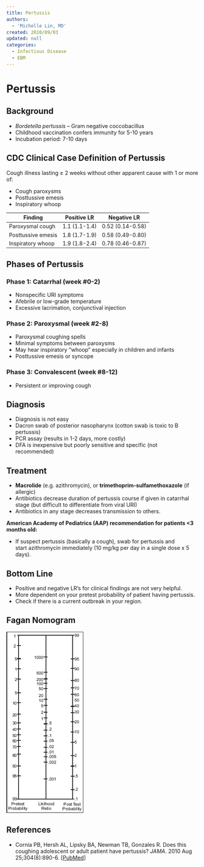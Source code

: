 ```yaml
---
title: Pertussis
authors:
  - 'Michelle Lin, MD'
created: 2010/09/03
updated: null
categories:
  - Infectious Disease
  - EBM
---
```


# Pertussis

## Background

- _Bordetella pertussis_ – Gram negative coccobacillus
- Childhood vaccination confers immunity for 5-10 years
- Incubation period: 7-10 days 

## CDC Clinical Case Definition of Pertussis

Cough illness lasting &ge; 2 weeks without other apparent cause with 1 or more of:

- Cough paroxysms
- Posttussive emesis 
- Inspiratory whoop

| **Finding**        | **Positive LR** | **Negative LR**  |
| ------------------ | --------------- | ---------------- |
| Paroxysmal cough   | 1.1 (1.1-1.4)   | 0.52 (0.14-0.58) |
| Posttussive emesis | 1.8 (1.7-1.9)   | 0.58 (0.49-0.80) |
| Inspiratory whoop  | 1.9 (1.8-2.4)   | 0.78 (0.46-0.87) |

## Phases of Pertussis

### Phase 1: Catarrhal (week #0-2)

- Nonspecific URI symptoms
- Afebrile or low-grade temperature
- Excessive lacrimation, conjunctival injection 

### Phase 2: Paroxysmal (week #2-8)

- Paroxysmal coughing spells
- Minimal symptoms between paroxysms
- May hear inspiratory “whoop” especially in children and infants
- Posttussive emesis or syncope 

### Phase 3: Convalescent (week #8-12)

- Persistent or improving cough

## Diagnosis

- Diagnosis is not easy
- Dacron swab of posterior nasopharynx (cotton swab is toxic to B pertussis)
- PCR assay (results in 1-2 days, more costly)
- DFA is inexpensive but poorly sensitive and specific (not recommended) 

## Treatment

- **Macrolide** (e.g. <span class="drug">azithromycin</span>), or <span class="drug">**trimethoprim-sulfamethoxazole**</span> (if allergic)
- Antibiotics decrease duration of pertussis course if given in catarrhal stage (but difficult to differentiate from viral URI)
- Antibiotics in any stage decreases transmission to others. 

**American Academy of Pediatrics (AAP) recommendation for patients &lt;3 months old:**

- If suspect pertussis (basically a cough), swab for pertussis and start <span class="drug">azithromycin</span> immediately (10 mg/kg per day in a single dose x 5 days). 

## Bottom Line

- Positive and negative LR’s for clinical findings are not very helpful.
- More dependent on your pretest probability of patient having pertussis.
- Check if there is a current outbreak in your region. 

## Fagan Nomogram

![Fagan nomogram](media/pertussis_image-1.png)

## References

- Cornia PB, Hersh AL, Lipsky BA, Newman TB, Gonzales R. Does this coughing adolescent or adult patient have pertussis? _JAMA_. 2010 Aug 25;304(8):890-6. [[PubMed](http://www.ncbi.nlm.nih.gov/pubmed/?term=20736473)]

